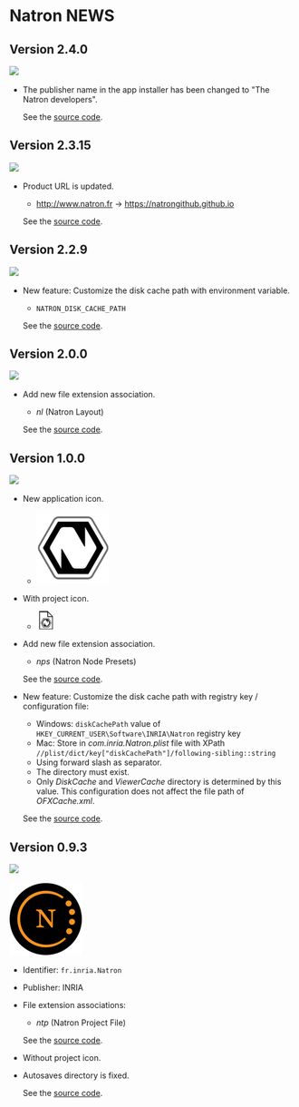 # Natron NEWS

## Version 2.4.0
 ![](https://img.shields.io/badge/release_date-april_2021-informational)
- The publisher name in the app installer has been changed to "The Natron developers".

  See the [source code](https://github.com/NatronGitHub/Natron/blob/v2.4.0/tools/MINGW-packages/mingw-w64-natron-setup/Natron.iss#L4).

## Version 2.3.15
 ![](https://img.shields.io/badge/release_date-june_2020-informational)
- Product URL is updated.
  - http://www.natron.fr -> https://natrongithub.github.io

  See the [source code](https://github.com/NatronGitHub/Natron/blob/v2.3.15/tools/jenkins/include/config/Windows.xml#L8).

## Version 2.2.9
 ![](https://img.shields.io/badge/release_date-june_2017-informational)

- New feature: Customize the disk cache path with environment variable.
  - `NATRON_DISK_CACHE_PATH`

  See the [source code](https://github.com/NatronGitHub/Natron/blob/v2.2.9/Global/Macros.h#L255).

## Version 2.0.0
 ![](https://img.shields.io/badge/release_date-march_2016-informational)

- Add new file extension association.
  - *nl* (Natron Layout)

  See the [source code](https://github.com/NatronGitHub/Natron/blob/v2.0.0/App/NatronInfo.plist#L62).

## Version 1.0.0
 ![](https://img.shields.io/badge/release_date-december_2014-informational)

- New application icon.
  - ![](IconFiles/AppIcon/1.0.0/appicon_128.png)

- With project icon.
  - ![](IconFiles/FileTypeIcons/1.0.0/AllOtherIcons_32.png)

- Add new file extension association.
  - *nps* (Natron Node Presets)

  See the [source code](https://github.com/NatronGitHub/Natron/blob/v1.0.0/App/NatronInfo.plist#L44).

- New feature: Customize the disk cache path with registry key / configuration file:
  - Windows: `diskCachePath` value of `HKEY_CURRENT_USER\Software\INRIA\Natron` registry key
  - Mac: Store in *com.inria.Natron.plist* file with XPath `//plist/dict/key["diskCachePath"]/following-sibling::string`
  - Using forward slash as separator.
  - The directory must exist.
  - Only *DiskCache* and *ViewerCache* directory is determined by this value. This configuration does not affect the file path of *OFXCache.xml*.

  See the [source code](https://github.com/NatronGitHub/Natron/blob/v1.0.0/Engine/Settings.cpp#L685-L697).

## Version 0.9.3
 ![](https://img.shields.io/badge/release_date-june_2014-informational)

![](IconFiles/AppIcon/0.9.3/appicon_128.png)

- Identifier: `fr.inria.Natron`

- Publisher: INRIA

- File extension associations:
  - *ntp* (Natron Project File)

  See the [source code](https://github.com/NatronGitHub/Natron/blob/v0.9.3/App/NatronInfo.plist#L24).

- Without project icon.

- Autosaves directory is fixed.

  See the [source code](https://github.com/NatronGitHub/Natron/blob/v0.9.3/Engine/Project.cpp#L1057).
